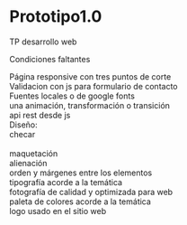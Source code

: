 # Prototipo1.0
TP desarrollo web

Condiciones faltantes

Página responsive con tres puntos de corte
<br>
Validacion con js para formulario de contacto
<br>
Fuentes locales o de google fonts
<br>
una animación, transformación o transición
<br>
api rest desde js
<br>
Diseño: <br>checar<br>
        <br>maquetación
	<br>			alienación
		<br>		orden y márgenes entre los elementos
			<br>	tipografía acorde a la temática
				<br>fotografía de calidad y optimizada para web
				<br>paleta de colores acorde a la temática
				<br>logo usado en el sitio web
